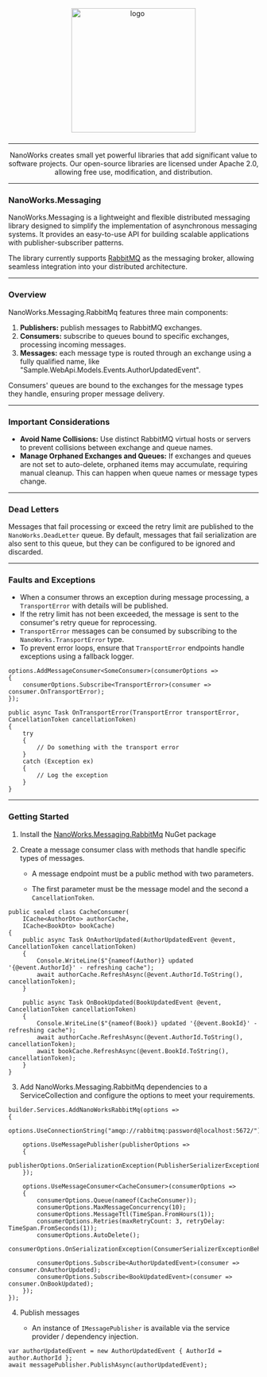<center>

<img src="https://avatars.githubusercontent.com/u/172126989?s=400&u=930ba2bd7e78a6be9c4bd504d656f29453d74a80&v=4" alt="logo" style="width: 250px; margin-bottom: 8px;" />

---

NanoWorks creates small yet powerful libraries that add significant value to software projects. Our open-source libraries are licensed under Apache 2.0, allowing free use, modification, and distribution.

---

</center>

### NanoWorks.Messaging

NanoWorks.Messaging is a lightweight and flexible distributed messaging library designed to simplify the implementation of asynchronous messaging systems. It provides an easy-to-use API for building scalable applications with publisher-subscriber patterns.


The library currently supports [RabbitMQ](https://www.rabbitmq.com/) as the messaging broker, allowing seamless integration into your distributed architecture.

---

### Overview

NanoWorks.Messaging.RabbitMq features three main components:

1. **Publishers:** publish messages to RabbitMQ exchanges.
2. **Consumers:** subscribe to queues bound to specific exchanges, processing incoming messages.
3. **Messages:** each message type is routed through an exchange using a fully qualified name, like "Sample.WebApi.Models.Events.AuthorUpdatedEvent".

Consumers' queues are bound to the exchanges for the message types they handle, ensuring proper message delivery.

---

### Important Considerations

- **Avoid Name Collisions:** Use distinct RabbitMQ virtual hosts or servers to prevent collisions between exchange and queue names.
- **Manage Orphaned Exchanges and Queues:** If exchanges and queues are not set to auto-delete, orphaned items may accumulate, requiring manual cleanup. This can happen when queue names or message types change.

---

### Dead Letters

Messages that fail processing or exceed the retry limit are published to the `NanoWorks.DeadLetter` queue. By default, messages that fail serialization are also sent to this queue, but they can be configured to be ignored and discarded.

---

### Faults and Exceptions

- When a consumer throws an exception during message processing, a `TransportError` with details will be published.
- If the retry limit has not been exceeded, the message is sent to the consumer's retry queue for reprocessing.
- `TransportError` messages can be consumed by subscribing to the `NanoWorks.TransportError` type.
- To prevent error loops, ensure that `TransportError` endpoints handle exceptions using a fallback logger.

```
options.AddMessageConsumer<SomeConsumer>(consumerOptions =>
{
    consumerOptions.Subscribe<TransportError>(consumer => consumer.OnTransportError);
});
```

```
public async Task OnTransportError(TransportError transportError, CancellationToken cancellationToken)
{
    try
    {
        // Do something with the transport error
    }
    catch (Exception ex)
    {
        // Log the exception
    }
}
```

---

### Getting Started

1. Install the [NanoWorks.Messaging.RabbitMq](https://www.nuget.org/packages/NanoWorks.Messaging.RabbitMq) NuGet package

2. Create a message consumer class with methods that handle specific types of messages.

    - A message endpoint must be a public method with two parameters.

    - The first parameter must be the message model and the second a `CancellationToken`.

```
public sealed class CacheConsumer(
    ICache<AuthorDto> authorCache,
    ICache<BookDto> bookCache)
{
    public async Task OnAuthorUpdated(AuthorUpdatedEvent @event, CancellationToken cancellationToken)
    {
        Console.WriteLine($"{nameof(Author)} updated '{@event.AuthorId}' - refreshing cache");
        await authorCache.RefreshAsync(@event.AuthorId.ToString(), cancellationToken);
    }

    public async Task OnBookUpdated(BookUpdatedEvent @event, CancellationToken cancellationToken)
    {
        Console.WriteLine($"{nameof(Book)} updated '{@event.BookId}' - refreshing cache");
        await authorCache.RefreshAsync(@event.AuthorId.ToString(), cancellationToken);
        await bookCache.RefreshAsync(@event.BookId.ToString(), cancellationToken);
    }
}
```

3. Add NanoWorks.Messaging.RabbitMq dependencies to a ServiceCollection and configure the options to meet your requirements.

```
builder.Services.AddNanoWorksRabbitMq(options =>
{
    options.UseConnectionString("amqp://rabbitmq:password@localhost:5672/");

    options.UseMessagePublisher(publisherOptions =>
    {
        publisherOptions.OnSerializationException(PublisherSerializerExceptionBehavior.Ignore);
    });

    options.UseMessageConsumer<CacheConsumer>(consumerOptions =>
    {
        consumerOptions.Queue(nameof(CacheConsumer));
        consumerOptions.MaxMessageConcurrency(10);
        consumerOptions.MessageTtl(TimeSpan.FromHours(1));
        consumerOptions.Retries(maxRetryCount: 3, retryDelay: TimeSpan.FromSeconds(1));
        consumerOptions.AutoDelete();
        consumerOptions.OnSerializationException(ConsumerSerializerExceptionBehavior.DeadLetter);

        consumerOptions.Subscribe<AuthorUpdatedEvent>(consumer => consumer.OnAuthorUpdated);
        consumerOptions.Subscribe<BookUpdatedEvent>(consumer => consumer.OnBookUpdated);
    });
});
```

4. Publish messages

    - An instance of `IMessagePublisher` is available via the service provider / dependency injection.

```
var authorUpdatedEvent = new AuthorUpdatedEvent { AuthorId = author.AuthorId };
await messagePublisher.PublishAsync(authorUpdatedEvent);
```